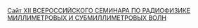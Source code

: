 [Сайт XII ВСЕРОССИЙСКОГО СЕМИНАРА ПО РАДИОФИЗИКЕ МИЛЛИМЕТРОВЫХ И СУБМИЛЛИМЕТРОВЫХ ВОЛН](https://msmw2022.ipfran.ru)
